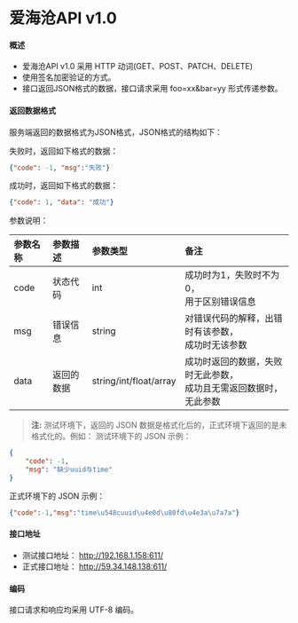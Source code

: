 # 爱海沧API v1.0
#### 概述
* 爱海沧API v1.0 采用 HTTP 动词(GET、POST、PATCH、DELETE)
* 使用签名加密验证的方式。
* 接口返回JSON格式的数据，接口请求采用 foo=xx&bar=yy 形式传递参数。

#### 返回数据格式
服务端返回的数据格式为JSON格式，JSON格式的结构如下：

失败时，返回如下格式的数据：

```json
{"code": -1, "msg":"失败"}
```

成功时，返回如下格式的数据：

``` json
{"code": 1, "data": "成功"}
```

参数说明：

| 参数名称 | 参数描述   | 参数类型               | 备注                                                                 |
|:---------|:-----------|:-----------------------|:---------------------------------------------------------------------|
| code     | 状态代码   | int                    | 成功时为1，失败时不为0，<br>用于区别错误信息                         |
| msg      | 错误信息   | string                 | 对错误代码的解释，出错时有该参数，<br>成功时无该参数                 |
| data     | 返回的数据 | string/int/float/array | 成功时返回的数据，失败时无此参数，<br>成功且无需返回数据时，无此参数 |

> **注:** 测试环境下，返回的 JSON 数据是格式化后的，正式环境下返回的是未格式化的。例如：
测试环境下的 JSON 示例：

```json
{
    "code": -1,
    "msg": "缺少uuid与time"
}
```

正式环境下的 JSON 示例：

```json
{"code":-1,"msg":"time\u548cuuid\u4e0d\u80fd\u4e3a\u7a7a"}
```



#### 接口地址
* 测试接口地址： http://192.168.1.158:611/
* 正式接口地址： http://59.34.148.138:611/

#### 编码
接口请求和响应均采用 UTF-8 编码。



[1]: http://en.wikipedia.org/wiki/Representational_state_transfer
[2]: http://www.ruanyifeng.com/blog/2014/05/oauth_2_0.html
[3]: http://tools.ietf.org/html/rfc6750
[4]: http://www.ruanyifeng.com/blog/2014/05/restful_api.html
[5]: https://en.wikipedia.org/wiki/HTTP_ETag

